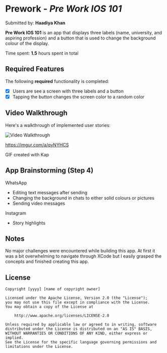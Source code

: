# Prework - *Pre Work IOS 101*

Submitted by: **Haadiya Khan**

**Pre Work IOS 101** is an app that displays three labels (name, university, and aspiring profession) and a button that is used to change the background colour of the display.

Time spent: **1.5** hours spent in total

## Required Features

The following **required** functionality is completed:

- [x] Users are see a screen with three labels and a button
- [x] Tapping the button changes the screen color to a random color
 
## Video Walkthrough

Here's a walkthrough of implemented user stories:

<img src= 'http://i.imgur.com/a/qyNYHCS.gif' title='Video Walkthrough' width='' alt='Video Walkthrough' />

https://imgur.com/a/qyNYHCS

<!-- Replace this with whatever GIF tool you used! -->
GIF created with Kap  
<!-- Recommended tools:
[Kap](https://getkap.co/) for macOS
[ScreenToGif](https://www.screentogif.com/) for Windows
[peek](https://github.com/phw/peek) for Linux. -->

## App Brainstorming (Step 4)

WhatsApp
- Editing text messages after sending
- Changing the background in chats to either solid colours or pictures
- Sending video messages 


Instagram
- Story highlights



## Notes

No major challenges were encountered while building this app. At first it was a bit overwhelming to navigate through XCode but I easily grasped the concepts and finished creating this app.

## License

    Copyright [yyyy] [name of copyright owner]

    Licensed under the Apache License, Version 2.0 (the "License");
    you may not use this file except in compliance with the License.
    You may obtain a copy of the License at

        http://www.apache.org/licenses/LICENSE-2.0

    Unless required by applicable law or agreed to in writing, software
    distributed under the License is distributed on an "AS IS" BASIS,
    WITHOUT WARRANTIES OR CONDITIONS OF ANY KIND, either express or implied.
    See the License for the specific language governing permissions and
    limitations under the License.
